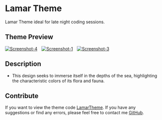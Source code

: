 # Lamar Theme

Lamar Theme ideal for late night coding sessions.

## Theme Preview

<a href="https://ibb.co/8df3JMc"><img src="https://i.ibb.co/b2Chx1J/Screenshot-4.png" alt="Screenshot-4" border="0" style="margin-right: 10px;"></a>
<a href="https://ibb.co/YhKgm0s"><img src="https://i.ibb.co/sqD7nWY/Screenshot-1.png" alt="Screenshot-1" border="0" style="margin-right: 10px;"></a>
<a href="https://ibb.co/W33C0ww"><img src="https://i.ibb.co/vBB9hGG/Screenshot-3.png" alt="Screenshot-3" border="0"></a>

## Description

- This design seeks to immerse itself in the depths of the sea, highlighting the characteristic colors of its flora and fauna.

## Contribute

If you want to view the theme code [LamarTheme](https://github.com/Its-Alexandder/ThemeLamar).
If you have any suggestions or find any errors, please feel free to contact me [GitHub](https://github.com/Its-Alexandder).